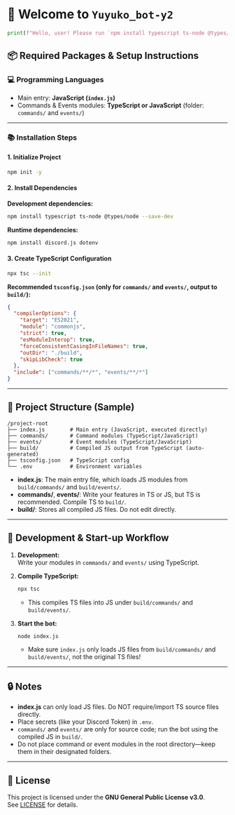 # 👻 Welcome to `Yuyuko_bot-y2`

```py
print(f"Hello, user! Please run `npm install typescript ts-node @types/node --save-dev` to install the required packages. Get ready to build Yuyuko bot 2nd generation!")
```

## 📦 Required Packages & Setup Instructions

### 💻 Programming Languages
- Main entry: **JavaScript (`index.js`)**
- Commands & Events modules: **TypeScript or JavaScript** (folder: `commands/` and `events/`)

---

### 📚 Installation Steps

#### 1. Initialize Project

```bash
npm init -y
```

#### 2. Install Dependencies

**Development dependencies:**
```bash
npm install typescript ts-node @types/node --save-dev
```

**Runtime dependencies:**
```bash
npm install discord.js dotenv
```

#### 3. Create TypeScript Configuration

```bash
npx tsc --init
```
**Recommended `tsconfig.json` (only for `commands/` and `events/`, output to `build/`):**

```json
{
  "compilerOptions": {
    "target": "ES2021",
    "module": "commonjs",
    "strict": true,
    "esModuleInterop": true,
    "forceConsistentCasingInFileNames": true,
    "outDir": "./build",
    "skipLibCheck": true
  },
  "include": ["commands/**/*", "events/**/*"]
}
```

---

## 📁 Project Structure (Sample)

```
/project-root
├── index.js        # Main entry (JavaScript, executed directly)
├── commands/       # Command modules (TypeScript/JavaScript)
├── events/         # Event modules (TypeScript/JavaScript)
├── build/          # Compiled JS output from TypeScript (auto-generated)
├── tsconfig.json   # TypeScript config
└── .env            # Environment variables
```

- **index.js**: The main entry file, which loads JS modules from `build/commands/` and `build/events/`.
- **commands/**, **events/**: Write your features in TS or JS, but TS is recommended. Compile TS to `build/`.
- **build/**: Stores all compiled JS files. Do not edit directly.

---

## 🚀 Development & Start-up Workflow

1. **Development:**  
   Write your modules in `commands/` and `events/` using TypeScript.

2. **Compile TypeScript:**
   ```bash
   npx tsc
   ```
   - This compiles TS files into JS under `build/commands/` and `build/events/`.

3. **Start the bot:**
   ```bash
   node index.js
   ```
   - Make sure `index.js` only loads JS files from `build/commands/` and `build/events/`, not the original TS files!

---

## 🔒 Notes

- **index.js** can only load JS files. Do NOT require/import TS source files directly.
- Place secrets (like your Discord Token) in `.env`.
- `commands/` and `events/` are only for source code; run the bot using the compiled JS in `build/`.
- Do not place command or event modules in the root directory—keep them in their designated folders.

---

## 📄 License

This project is licensed under the **GNU General Public License v3.0**.  
See [LICENSE](./LICENSE) for details.

